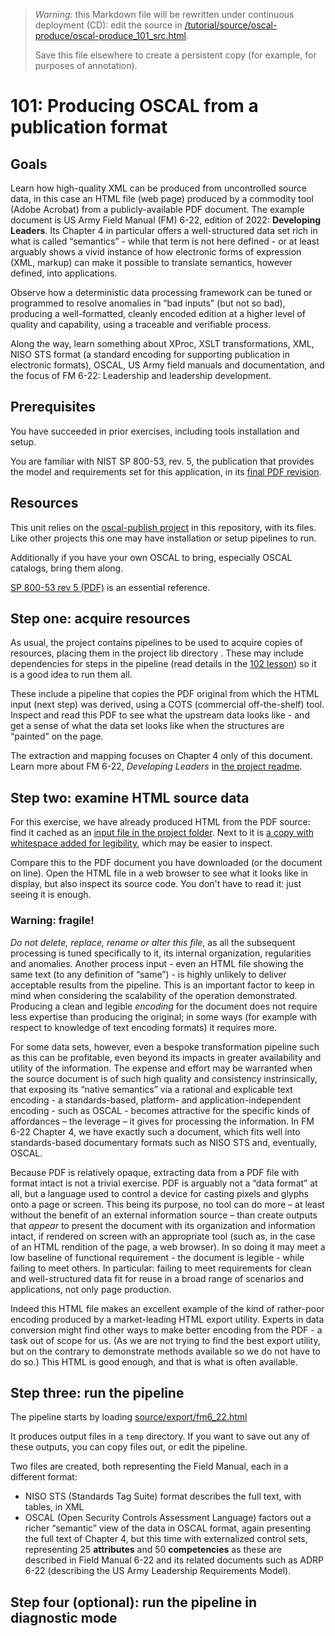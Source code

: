 

> *Warning:* this Markdown file will be rewritten under continuous deployment (CD): edit the source in [/tutorial/source/oscal-produce/oscal-produce_101_src.html](../../../tutorial/source/oscal-produce/oscal-produce_101_src.html).
> 
> Save this file elsewhere to create a persistent copy (for example, for purposes of annotation).

# 101: Producing OSCAL from a publication format

## Goals

Learn how high-quality XML can be produced from uncontrolled source data, in this case an HTML file (web page) produced by a commodity tool (Adobe Acrobat) from a publicly-available PDF document. The example document is US Army Field Manual (FM) 6-22, edition of 2022: **Developing Leaders**. Its Chapter 4 in particular offers a well-structured data set rich in what is called &ldquo;semantics&rdquo; - while that term is not here defined - or at least arguably shows a vivid instance of how electronic forms of expression (XML, markup) can make it possible to translate semantics, however defined, into applications.

Observe how a deterministic data processing framework can be tuned or programmed to resolve anomalies in &ldquo;bad inputs&rdquo; (but not so bad), producing a well-formatted, cleanly encoded edition at a higher level of quality and capability, using a traceable and verifiable process.

Along the way, learn something about XProc, XSLT transformations, XML, NISO STS format (a standard encoding for supporting publication in electronic formats), OSCAL, US Army field manuals and documentation, and the focus of FM 6-22: Leadership and leadership development.

## Prerequisites

You have succeeded in prior exercises, including tools installation and setup.

You are familiar with NIST SP 800-53, rev. 5, the publication that provides the model and requirements set for this application, in its [final PDF             revision](https://nvlpubs.nist.gov/nistpubs/SpecialPublications/NIST.SP.800-53r5.pdf).

## Resources

This unit relies on the [oscal-publish project](../../../projects/oscal-publish/readme.md) in this repository, with its files. Like other projects this one may have installation or setup pipelines to run.

Additionally if you have your own OSCAL to bring, especially OSCAL catalogs, bring them along.

[SP  800-53 rev 5                (PDF)](https://nvlpubs.nist.gov/nistpubs/SpecialPublications/NIST.SP.800-53r5.pdf) is an essential reference.

## Step one: acquire resources

As usual, the project contains pipelines to be used to acquire copies of resources, placing them in the project lib directory . These may include dependencies for steps in the pipeline (read details in the [102 lesson](oscal-produce_102.md)) so it is a good idea to run them all.

These include a pipeline that copies the PDF original from which the HTML input (next step) was derived, using a COTS (commercial off-the-shelf) tool. Inspect and read this PDF to see what the upstream data looks like - and get a sense of what the data set looks like when the structures are &ldquo;painted&rdquo; on the page.

The extraction and mapping focuses on Chapter 4 only of this document. Learn more about FM 6-22, *Developing Leaders* in [the project             readme](../../../projects/oscal-import/readme.md).

## Step two: examine HTML source data

For this exercise, we have already produced HTML from the PDF source: find it cached as an [input file in the project folder](../../../projects/oscal-import/source/export/fm6_22.html). Next to it is [a copy with whitespace                added for legibility](../../../projects/oscal-import/source/export/fm6_22_e.html), which may be easier to inspect.

Compare this to the PDF document you have downloaded (or the document on line). Open the HTML file in a web browser to see what it looks like in display, but also inspect its source code. You don't have to read it: just seeing it is enough.

### Warning: fragile!

*Do not delete, replace, rename or alter this file*, as all the subsequent processing is tuned specifically to it, its internal organization, regularities and anomalies. Another process input - even an HTML file showing the same text (to any definition of &ldquo;same&rdquo;) - is highly unlikely to deliver acceptable results from the pipeline. This is an important factor to keep in mind when considering the scalability of the operation demonstrated. Producing a clean and legible *encoding* for the document does not require less expertise than producing the original; in some ways (for example with respect to knowledge of text encoding formats) it requires more.

For some data sets, however, even a bespoke transformation pipeline such as this can be profitable, even beyond its impacts in greater availability and utility of the information. The expense and effort may be warranted when the source document is of such high quality and consistency instrinsically, that exposing its &ldquo;native semantics&rdquo; via a rational and explicable text encoding - a standards-based, platform- and application-independent encoding - such as OSCAL - becomes attractive for the specific kinds of affordances – the leverage – it gives for processing the information. In FM 6-22 Chapter 4, we have exactly such a document, which fits well into standards-based documentary formats such as NISO STS and, eventually, OSCAL.

Because PDF is relatively opaque, extracting data from a PDF file with format intact is not a trivial exercise. PDF is arguably not a &ldquo;data format&rdquo; at all, but a language used to control a device for casting pixels and glyphs onto a page or screen. This being its purpose, no tool can do more – at least without the benefit of an external information source – than create outputs that *appear* to present the document with its organization and information intact, if rendered on screen with an appropriate tool (such as, in the case of an HTML rendition of the page, a web browser). In so doing it may meet a low baseline of functional requirement - the document is legible - while failing to meet others. In particular: failing to meet requirements for clean and well-structured data fit for reuse in a broad range of scenarios and applications, not only page production.

Indeed this HTML file makes an excellent example of the kind of rather-poor encoding produced by a market-leading HTML export utility. Experts in data conversion might find other ways to make better encoding from the PDF - a task out of scope for us. (As we are not trying to find the best export utility, but on the contrary to demonstrate methods available so we do not have to do so.) This HTML is good enough, and that is what is often available.

## Step three: run the pipeline

The pipeline starts by loading [source/export/fm6_22.html](../../../projects/oscal-import/source/export/fm6_22.html)

It produces output files in a `temp` directory. If you want to save out any of these outputs, you can copy files out, or edit the pipeline.

Two files are created, both representing the Field Manual, each in a different format:

* NISO STS (Standards Tag Suite) format describes the full text, with tables, in XML
* OSCAL (Open Security Controls Assessment Language) factors out a richer &ldquo;semantic&rdquo; view of the data in OSCAL format, again presenting the full text of Chapter 4, but this time with externalized control sets, representing 25 **attributes** and 50 **competencies** as these are described in Field Manual 6-22 and its related documents such as ADRP 6-22 (describing the US Army Leadership Requirements Model).

## Step four (optional): run the pipeline in diagnostic mode
